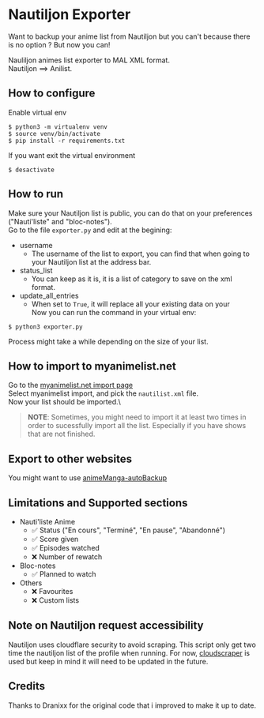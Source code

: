 # Nautiljon Exporter

Want to backup your anime list from Nautiljon but you can't because there is no option ? But now you can!

Nauliljon animes list exporter to MAL XML format. \
Nautiljon ==> Anilist.

## How to configure
Enable virtual env
```shell
$ python3 -m virtualenv venv
$ source venv/bin/activate
$ pip install -r requirements.txt
```
If you want exit the virtual environment
```shell
$ desactivate
```

## How to run
Make sure your Nautiljon list is public, you can do that on your preferences ("Nauti'liste" and "bloc-notes"). \
Go to the file `exporter.py` and edit at the begining:
- username
    - The username of the list to export, you can find that when going to your Nautiljon list at the address bar.
- status_list
    - You can keep as it is, it is a list of category to save on the xml format.
- update_all_entries
    - When set to `True`, it will replace all your existing data on your  
Now you can run the command in your virtual env:
```shell
$ python3 exporter.py
```
Process might take a while depending on the size of your list.

## How to import to myanimelist.net
Go to the [myanimelist.net import page](https://myanimelist.net/import.php) \
Select myanimelist import, and pick the `nautilist.xml` file. \
Now your list should be imported.\
> **NOTE**: Sometimes, you might need to import it at least two times in order to sucessfully import all the list. Especially if you have shows that are not finished.

## Export to other websites
You might want to use [animeManga-autoBackup](https://github.com/Animanga-Initiative/animeManga-autoBackup)

## Limitations and Supported sections
- Nauti'liste Anime
    - ✅ Status ("En cours", "Terminé", "En pause", "Abandonné")
    - ✅ Score given
    - ✅ Episodes watched
    - ❌ Number of rewatch
- Bloc-notes
    - ✅ Planned to watch
- Others
    - ❌ Favourites
    - ❌ Custom lists

## Note on Nautiljon request accessibility 
Nautiljon uses cloudflare security to avoid scraping. This script only get two time the nautiljon list of the profile when running. For now, [cloudscraper](https://github.com/VeNoMouS/cloudscraper) is used but keep in mind it will need to be updated in the future.

## Credits

Thanks to Dranixx for the original code that i improved to make it up to date.
